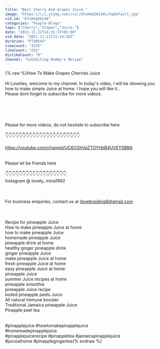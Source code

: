 ```yaml
---
title: "Best Cherry And Grapes Juice."
image: "https:\/\/i.ytimg.com\/vi\/EYxH4g56I4A\/hqdefault.jpg"
vid_id: "EYxH4g56I4A"
categories: "People-Blogs"
tags: ["Cherry","Grapes","Juice."]
date: "2021-11-22T14:31:37+03:00"
vid_date: "2021-11-21T21:14:26Z"
duration: "PT1M54S"
viewcount: "1535"
likeCount: "252"
dislikeCount: "0"
channel: "Exhibiting Mummy's Recipe"
---
```

{% raw %}How To Make Grapes Cherries Juice <br /><br />Hi Lovelies, welcome to my channel. In today's video, I will be showing you how to make simple Juice at home. I hope you will like it...<br />Please dont forget to subscribe for more videos. <br /><br /><br /><br /><br /><br />Please for more videos, do not hesitate to subscribe here<br /><br />👇👇👇👇👇👇👇👇👇👇👇👇👇👇👇👇👇👇👇👇👇👇<br /><br /><a rel="nofollow" target="blank" href="https://youtube.com/channel/UC6CGhVqZTOYHbB4UVEYSBBA">https://youtube.com/channel/UC6CGhVqZTOYHbB4UVEYSBBA</a><br /><br /><br />Please let be friends here<br /><br />👇👇👇👇👇👇👇👇👇👇👇👇👇👇👇👇👇👇<br />Instagram @ lovely_ mina1992<br /><br /><br /><br />For business enquiries, contact us at ilovebraiding8@gmail.com <br /><br /><br /><br />Recipe for pineapple Juice <br />How to make pineapple Juice at home <br />how to make pineapple Juice <br />homemade pineapple Juice <br />pineapple drink at home <br />healthy ginger pineapple drink <br />ginger pineapple Juice <br />make pineapple Juice at home <br />fresh pineapple Juice at home <br />easy pineapple Juice at home <br />pineapple Juice <br />summer Juice recipes at home <br />pineapple smoothie <br />pineapple Juice recipe <br />boiled pineapple peels Juice <br />All natural immune booster <br />Traditional Jamaica pineapple Juice <br />Pinapple peel tea<br /><br /><br />#pinapplejuice #howtomakepinapplejuice<br />#homemadepinapplejuice<br />#pinapplejuicerecipe #pinappletea #jamaicapinapplejuice<br />#juiceathome #pinapplegingertea{% endraw %}
